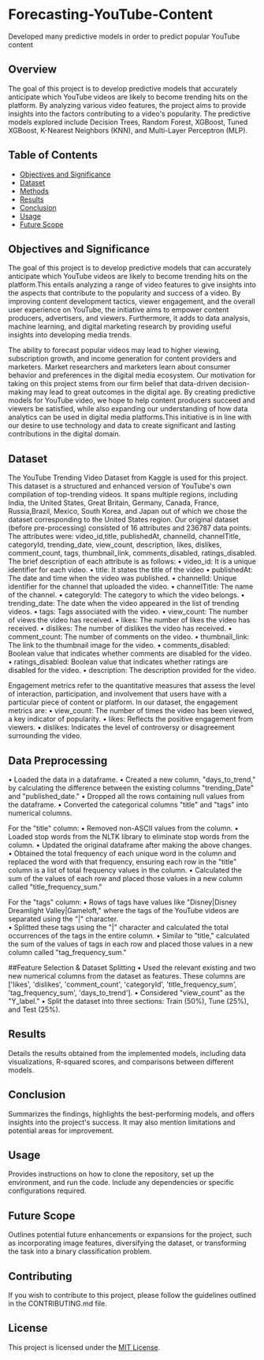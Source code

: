 # Forecasting-YouTube-Content
Developed many predictive models in order to predict popular YouTube content

## Overview

The goal of this project is to develop predictive models that accurately anticipate which YouTube videos are likely to become trending hits on the platform. By analyzing various video features, the project aims to provide insights into the factors contributing to a video's popularity. The predictive models explored include Decision Trees, Random Forest, XGBoost, Tuned XGBoost, K-Nearest Neighbors (KNN), and Multi-Layer Perceptron (MLP).

## Table of Contents

- [Objectives and Significance](#objectives-and-significance)
- [Dataset](#dataset)
- [Methods](#methods)
- [Results](#results)
- [Conclusion](#conclusion)
- [Usage](#usage)
- [Future Scope](#future-scope)


## Objectives and Significance

The goal of this project is to develop predictive models that can accurately anticipate which YouTube videos are likely to become trending hits on the platform.This entails analyzing a range of video features to give insights into the aspects that contribute to the popularity and success of a video. By improving content development tactics, viewer engagement, and the overall user experience on YouTube, the initiative aims to empower content producers, advertisers, and viewers. Furthermore, it adds to data analysis, machine learning, and digital marketing research by providing useful insights into developing media trends.


The ability to forecast popular videos may lead to higher viewing, subscription growth, and income generation for content providers and marketers. Market researchers and marketers learn about consumer behavior and preferences in the digital media ecosystem. Our motivation for taking on this project stems from our firm belief that data-driven decision-making may lead to great outcomes in the digital age. By creating predictive models for YouTube video, we hope to help content producers succeed and viewers be satisfied, while also expanding our understanding of how data analytics can be used in digital media platforms.This initiative is in line with our desire to use technology and data to create significant and lasting contributions in the digital domain.

## Dataset
The YouTube Trending Video Dataset from Kaggle is used for this project. This dataset is a structured and enhanced version of YouTube's own compilation of top-trending videos. It spans multiple regions, including India, the United States, Great Britain, Germany, Canada, France, Russia,Brazil, Mexico, South Korea, and Japan out of which we chose the dataset corresponding to the United States region.  Our original dataset (before pre-processing) consisted of 16 attributes and 236787 data points. The attributes were: video_id,title, publishedAt, channelId, channelTitle, categoryId, trending_date,  view_count, description, likes, dislikes, comment_count, tags, thumbnail_link, comments_disabled, ratings_disabled.
The brief description of each attribute is as follows:
•	video_id: It is a unique identifier for each video.
•	title: It states the title of the video
•	publishedAt: The date and time when the video was published.
•	channelId: Unique identifier for the channel that uploaded the video.
•	channelTitle: The name of the channel.
•	categoryId: The category to which the video belongs.
•	trending_date: The date when the video appeared in the list of trending videos.
•	tags: Tags associated with the video.
•	view_count: The number of views the video has received.
•	likes: The number of likes the video has received.
•	dislikes: The number of dislikes the video has received.
•	comment_count: The number of comments on the video.
•	thumbnail_link: The link to the thumbnail image for the video.
•	comments_disabled: Boolean value that indicates whether comments are disabled for the video.
•	ratings_disabled: Boolean value that indicates whether ratings are disabled for the video.
•	description: The description provided for the video.

Engagement metrics refer to the quantitative measures that assess the level of interaction, participation, and involvement that users have with a particular piece of content or platform. In our dataset, the engagement metrics are:
•	view_count: The number of times the video has been viewed, a key indicator of popularity.
•	likes: Reflects the positive engagement from viewers.
•	dislikes: Indicates the level of controversy or disagreement surrounding the video.


## Data Preprocessing

•	Loaded the data in a dataframe.
•	Created a new column, "days_to_trend," by calculating the difference between the existing columns "trending_Date" and "published_date."
•	Dropped all the rows containing null values from the dataframe.
•	Converted the categorical columns "title" and "tags" into numerical columns.

For the "title" column:
•	Removed non-ASCII values from the column.
•	Loaded stop words from the NLTK library to eliminate stop words from the column.
•	Updated the original dataframe after making the above changes.
•	Obtained the total frequency of each unique word in the column and replaced the word with that frequency, ensuring each row in the "title" column is a list of total frequency values in the column.
•	Calculated the sum of the values of each row and placed those values in a new column called "title_frequency_sum."

For the "tags" column:
•	Rows of tags have values like "Disney|Disney Dreamlight Valley|Gameloft," where the tags of the YouTube videos are separated using the "|" character.                      
•	 Splitted these tags using the "|" character and calculated the total occurrences of the tags in the entire column.
•	Similar to "title," calculated the sum of the values of tags in each row and placed those values in a new column called "tag_frequency_sum."

##Feature Selection & Dataset Splitting
•	Used the relevant existing and two new numerical columns from the dataset as features. These columns are ['likes', 'dislikes', 'comment_count', 'categoryId', 'title_frequency_sum', 'tag_frequency_sum', 'days_to_trend'].
•	Considered "view_count" as the "Y_label."
•	Split the dataset into three sections: Train (50%), Tune (25%), and Test (25%).


## Results

Details the results obtained from the implemented models, including data visualizations, R-squared scores, and comparisons between different models. 

## Conclusion

Summarizes the findings, highlights the best-performing models, and offers insights into the project's success. It may also mention limitations and potential areas for improvement.

## Usage

Provides instructions on how to clone the repository, set up the environment, and run the code. Include any dependencies or specific configurations required.

## Future Scope

Outlines potential future enhancements or expansions for the project, such as incorporating image features, diversifying the dataset, or transforming the task into a binary classification problem.

## Contributing

If you wish to contribute to this project, please follow the guidelines outlined in the CONTRIBUTING.md file.

## License

This project is licensed under the [MIT License](LICENSE).

